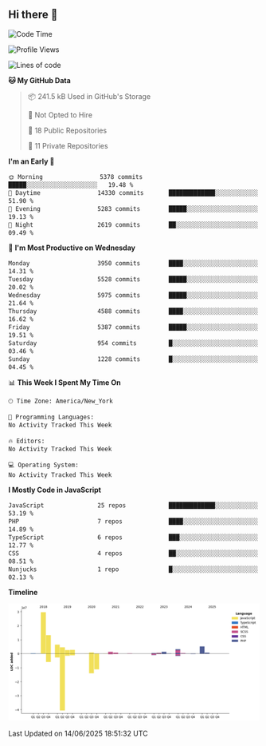 ## Hi there 👋

<!--START_SECTION:waka-->
![Code Time](http://img.shields.io/badge/Code%20Time-354%20hrs%207%20mins-blue)

![Profile Views](http://img.shields.io/badge/Profile%20Views-0-blue)

![Lines of code](https://img.shields.io/badge/From%20Hello%20World%20I%27ve%20Written-74.5%20million%20lines%20of%20code-blue)

**🐱 My GitHub Data** 

> 📦 241.5 kB Used in GitHub's Storage 
 > 
> 🚫 Not Opted to Hire
 > 
> 📜 18 Public Repositories 
 > 
> 🔑 11 Private Repositories 
 > 
**I'm an Early 🐤** 

```text
🌞 Morning                5378 commits        █████░░░░░░░░░░░░░░░░░░░░   19.48 % 
🌆 Daytime                14330 commits       █████████████░░░░░░░░░░░░   51.90 % 
🌃 Evening                5283 commits        █████░░░░░░░░░░░░░░░░░░░░   19.13 % 
🌙 Night                  2619 commits        ██░░░░░░░░░░░░░░░░░░░░░░░   09.49 % 
```
📅 **I'm Most Productive on Wednesday** 

```text
Monday                   3950 commits        ████░░░░░░░░░░░░░░░░░░░░░   14.31 % 
Tuesday                  5528 commits        █████░░░░░░░░░░░░░░░░░░░░   20.02 % 
Wednesday                5975 commits        █████░░░░░░░░░░░░░░░░░░░░   21.64 % 
Thursday                 4588 commits        ████░░░░░░░░░░░░░░░░░░░░░   16.62 % 
Friday                   5387 commits        █████░░░░░░░░░░░░░░░░░░░░   19.51 % 
Saturday                 954 commits         █░░░░░░░░░░░░░░░░░░░░░░░░   03.46 % 
Sunday                   1228 commits        █░░░░░░░░░░░░░░░░░░░░░░░░   04.45 % 
```


📊 **This Week I Spent My Time On** 

```text
🕑︎ Time Zone: America/New_York

💬 Programming Languages: 
No Activity Tracked This Week

🔥 Editors: 
No Activity Tracked This Week

💻 Operating System: 
No Activity Tracked This Week
```

**I Mostly Code in JavaScript** 

```text
JavaScript               25 repos            █████████████░░░░░░░░░░░░   53.19 % 
PHP                      7 repos             ████░░░░░░░░░░░░░░░░░░░░░   14.89 % 
TypeScript               6 repos             ███░░░░░░░░░░░░░░░░░░░░░░   12.77 % 
CSS                      4 repos             ██░░░░░░░░░░░░░░░░░░░░░░░   08.51 % 
Nunjucks                 1 repo              █░░░░░░░░░░░░░░░░░░░░░░░░   02.13 % 
```



**Timeline**

![Lines of Code chart](https://raw.githubusercontent.com/wilbertcaba/wilbertcaba/main/assets/bar_graph.png)


 Last Updated on 14/06/2025 18:51:32 UTC
<!--END_SECTION:waka-->

<!--
**wilbertcaba/wilbertcaba** is a ✨ _special_ ✨ repository because its `README.md` (this file) appears on your GitHub profile.

Here are some ideas to get you started:

- 🔭 I’m currently working on ...
- 🌱 I’m currently learning ...
- 👯 I’m looking to collaborate on ...
- 🤔 I’m looking for help with ...
- 💬 Ask me about ...
- 📫 How to reach me: ...
- 😄 Pronouns: ...
- ⚡ Fun fact: ...
-->
